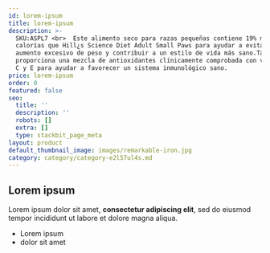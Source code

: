 ```yaml
---
id: lorem-ipsum
title: lorem-ipsum
description: >-
  SKU:ASPL7 <br>  Este alimento seco para razas pequeñas contiene 19% menos
  calorías que Hill¿s Science Diet Adult Small Paws para ayudar a evitar el
  aumento excesivo de peso y contribuir a un estilo de vida más sano.También
  proporciona una mezcla de antioxidantes clínicamente comprobada con vitaminas
  C y E para ayudar a favorecer un sistema inmunológico sano.
price: lorem-ipsum
order: 0
featured: false
seo:
  title: ''
  description: ''
  robots: []
  extra: []
  type: stackbit_page_meta
layout: product
default_thumbnail_image: images/remarkable-iron.jpg
category: category/category-e2l57ul4s.md
---
```

## Lorem ipsum

Lorem ipsum dolor sit amet, **consectetur adipiscing elit**, sed do eiusmod tempor incididunt ut labore et dolore magna aliqua.

- Lorem ipsum
- dolor sit amet